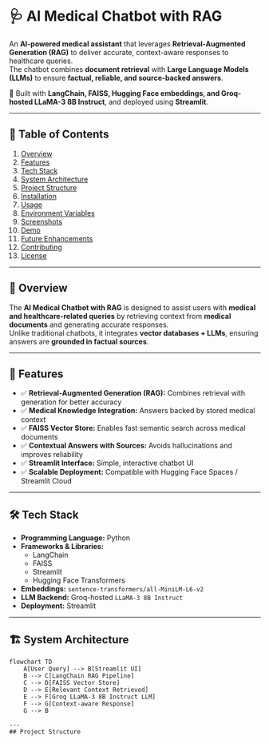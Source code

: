 # 🩺 AI Medical Chatbot with RAG  

An **AI-powered medical assistant** that leverages **Retrieval-Augmented Generation (RAG)** to deliver accurate, context-aware responses to healthcare queries.  
The chatbot combines **document retrieval** with **Large Language Models (LLMs)** to ensure **factual, reliable, and source-backed answers**.  

🚀 Built with **LangChain, FAISS, Hugging Face embeddings, and Groq-hosted LLaMA-3 8B Instruct**, and deployed using **Streamlit**.  

---

## 📑 Table of Contents
1. [Overview](#-overview)
2. [Features](#-features)
3. [Tech Stack](#-tech-stack)
4. [System Architecture](#-system-architecture)
5. [Project Structure](#-project-structure)
6. [Installation](#-installation)
7. [Usage](#-usage)
8. [Environment Variables](#-environment-variables)
9. [Screenshots](#-screenshots)
10. [Demo](#-demo)
11. [Future Enhancements](#-future-enhancements)
12. [Contributing](#-contributing)
13. [License](#-license)

---

## 🔎 Overview
The **AI Medical Chatbot with RAG** is designed to assist users with **medical and healthcare-related queries** by retrieving context from **medical documents** and generating accurate responses.  
Unlike traditional chatbots, it integrates **vector databases + LLMs**, ensuring answers are **grounded in factual sources**.  

---

## 🚀 Features
- ✅ **Retrieval-Augmented Generation (RAG):** Combines retrieval with generation for better accuracy  
- ✅ **Medical Knowledge Integration:** Answers backed by stored medical context  
- ✅ **FAISS Vector Store:** Enables fast semantic search across medical documents  
- ✅ **Contextual Answers with Sources:** Avoids hallucinations and improves reliability  
- ✅ **Streamlit Interface:** Simple, interactive chatbot UI  
- ✅ **Scalable Deployment:** Compatible with Hugging Face Spaces / Streamlit Cloud  

---

## 🛠 Tech Stack
- **Programming Language:** Python  
- **Frameworks & Libraries:**  
  - LangChain  
  - FAISS  
  - Streamlit  
  - Hugging Face Transformers  
- **Embeddings:** `sentence-transformers/all-MiniLM-L6-v2`  
- **LLM Backend:** Groq-hosted `LLaMA-3 8B Instruct`  
- **Deployment:** Streamlit  

---

## 🏗 System Architecture
```mermaid
flowchart TD
    A[User Query] --> B[Streamlit UI]
    B --> C[LangChain RAG Pipeline]
    C --> D[FAISS Vector Store]
    D --> E[Relevant Context Retrieved]
    E --> F[Groq LLaMA-3 8B Instruct LLM]
    F --> G[Context-aware Response]
    G --> B

---
## Project Structure
